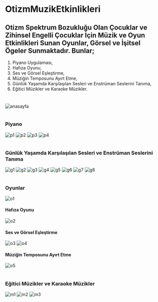 # OtizmMuzikEtkinlikleri
## Otizm Spektrum Bozukluğu Olan Çocuklar ve Zihinsel Engelli Çocuklar İçin Müzik ve Oyun Etkinlikleri Sunan Oyunlar, Görsel ve İşitsel Ögeler Sunmaktadır. Bunlar;
1) Piyano Uygulaması,
2) Hafıza Oyunu,
3) Ses ve Görsel Eşleştirme,
4) Müziğin Temposunu Ayırt Etme,
5) Günlük Yaşamda Karşılaşılan Sesleri ve Enstrüman Seslerini Tanıma,
6) Eğitici Müzikler ve Karaoke Müzikler.
#
![anasayfa](https://github.com/cugo15/OtizmMuzikEtkinlikleri/assets/70814057/471fbbce-a01a-476e-85cd-ae90e9134de3)
#
### Piyano
![p1](https://github.com/cugo15/OtizmMuzikEtkinlikleri/assets/70814057/864efc3c-8c0b-430d-a825-9c012db20d9d)
![p2](https://github.com/cugo15/OtizmMuzikEtkinlikleri/assets/70814057/b9844555-760d-4fc9-8868-d5fc18aa656d)
![p3](https://github.com/cugo15/OtizmMuzikEtkinlikleri/assets/70814057/7d8eca78-b37b-4ebf-bb4f-e9a522d6ab27)
![p4](https://github.com/cugo15/OtizmMuzikEtkinlikleri/assets/70814057/5040e3a9-ea8b-47a4-b82f-b1eb40baad03)

#
### Günlük Yaşamda Karşılaşılan Sesleri ve Enstrüman Seslerini Tanıma
![g1](https://github.com/cugo15/OtizmMuzikEtkinlikleri/assets/70814057/dc5ad570-7b41-4578-94a5-ce3933007383)
![g2](https://github.com/cugo15/OtizmMuzikEtkinlikleri/assets/70814057/f9c59e8a-d3b8-4b7f-93f2-f06285c1993c)
![g3](https://github.com/cugo15/OtizmMuzikEtkinlikleri/assets/70814057/066b58d6-cdd1-4cc5-95f0-b22e077bad21)
![g4](https://github.com/cugo15/OtizmMuzikEtkinlikleri/assets/70814057/8c03467c-afbb-4be7-9695-0ca1415c3c42)
![g5](https://github.com/cugo15/OtizmMuzikEtkinlikleri/assets/70814057/dc817fdd-5045-4ded-a931-fcb740321695)
![g6](https://github.com/cugo15/OtizmMuzikEtkinlikleri/assets/70814057/44e6c982-da4d-4acc-bb44-6835d7754abd)
![g7](https://github.com/cugo15/OtizmMuzikEtkinlikleri/assets/70814057/2607bb60-bb60-4992-b60f-d57e9c2a12e8)
![g8](https://github.com/cugo15/OtizmMuzikEtkinlikleri/assets/70814057/0a035d8c-9da9-4472-aa9b-e04231d4ebf3)
#
### Oyunlar
![o1](https://github.com/cugo15/OtizmMuzikEtkinlikleri/assets/70814057/d0f26046-4558-4c4b-ac96-ed1e6cd1b80c)
#### Hafıza Oyunu
![o2](https://github.com/cugo15/OtizmMuzikEtkinlikleri/assets/70814057/5887645d-179d-4e18-b8bf-814995bb0fc5)
#### Ses ve Görsel Eşleştirme
![o3](https://github.com/cugo15/OtizmMuzikEtkinlikleri/assets/70814057/b9e01139-2f40-49ff-bc4c-4d3e94568bb2)
![o4](https://github.com/cugo15/OtizmMuzikEtkinlikleri/assets/70814057/cb984bd8-2c99-4451-870c-37b79427b61e)
#### Müziğin Temposunu Ayırt Etme
![o5](https://github.com/cugo15/OtizmMuzikEtkinlikleri/assets/70814057/b06bcaf5-39d6-4205-85cb-722c195d9a80)
#
### Eğitici Müzikler ve Karaoke Müzikler
![m1](https://github.com/cugo15/OtizmMuzikEtkinlikleri/assets/70814057/2d96af80-d67d-4e14-a14e-345281bf5943)
![m2](https://github.com/cugo15/OtizmMuzikEtkinlikleri/assets/70814057/e17f9b4e-d6f6-4989-9da8-22f63c1b078d)
![m3](https://github.com/cugo15/OtizmMuzikEtkinlikleri/assets/70814057/53474e80-4b6d-44de-a4a7-e92722fd166d)









